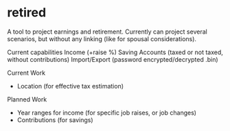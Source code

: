 # retired
A tool to project earnings and retirement.  Currently can project several scenarios, but without any linking (like for spousal considerations).

Current capabilities
Income (+raise %)
Saving Accounts (taxed or not taxed, without contributions)
Import/Export (password encrypted/decrypted .bin)

Current Work
- Location (for effective tax estimation)

Planned Work
- Year ranges for income (for specific job raises, or job changes)
- Contributions (for savings)

